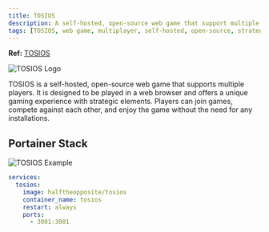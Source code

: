 ```yaml
---
title: TOSIOS
description: A self-hosted, open-source web game that support multiple players
tags: [TOSIOS, web game, multiplayer, self-hosted, open-source, strategy game]
---
```


**Ref:** [TOSIOS](https://github.com/halftheopposite/TOSIOS)

![TOSIOS Logo](https://github.com/halftheopposite/TOSIOS/blob/master/images/title.png?raw=true)

TOSIOS is a self-hosted, open-source web game that supports multiple players. It is designed to be played in a web browser and offers a unique gaming experience with strategic elements. Players can join games, compete against each other, and enjoy the game without the need for any installations.

## Portainer Stack

![TOSIOS Example](../images/tosios_example.png)

```yaml
services:	
  tosios:	
    image: halftheopposite/tosios	
    container_name: tosios	
    restart: always	
    ports:	
      - 3001:3001
```
